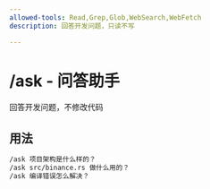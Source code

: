 ```yaml
---
allowed-tools: Read,Grep,Glob,WebSearch,WebFetch
description: 回答开发问题，只读不写

---
```


# /ask - 问答助手

回答开发问题，不修改代码

## 用法
```bash
/ask 项目架构是什么样的？
/ask src/binance.rs 做什么用的？
/ask 编译错误怎么解决？
```
